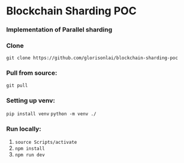 # Blockchain Sharding POC

### Implementation of Parallel sharding

### Clone

`git clone https://github.com/glorisonlai/blockchain-sharding-poc`

### Pull from source:

`git pull`

### Setting up venv:
```pip install venv```
```python -m venv ./```

### Run locally:

1. `source Scripts/activate`
2. `npm install`
3. `npm run dev`
